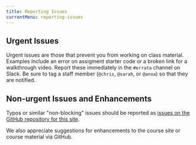 ```yaml
---
title: Reporting Issues
currentMenu: reporting-issues
---
```


## Urgent Issues

Urgent issues are those that prevent you from working on class material. Examples include an error on assigment starter code or a broken link for a walkthrough video. Report these immediately in the `#errata` channel on Slack. Be sure to tag a staff member (`@chris`, `@sarah`, or `@anna`) so that they are notified.

## Non-urgent Issues and Enhancements

Typos or similar "non-blocking" issues should be reported as [issues on the GitHub repository for this site](https://github.com/LaunchCodeEducation/skills-front-end/issues).

We also appreciate suggestions for enhancements to the course site or course material via GitHub.
